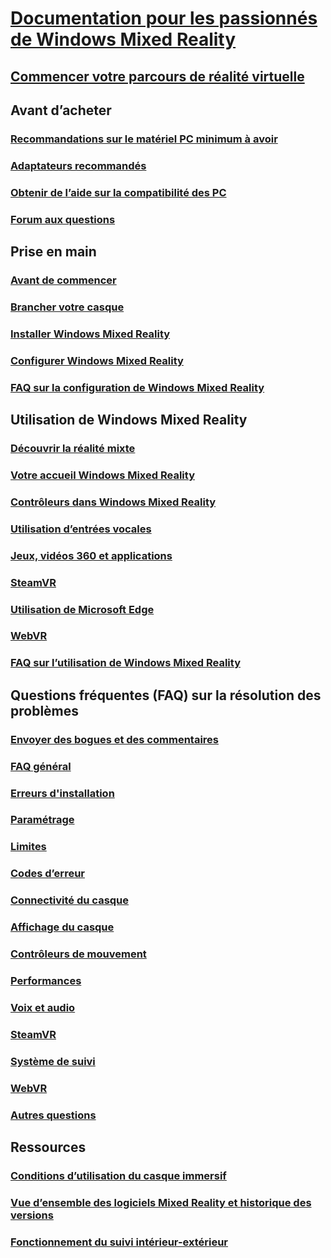 # [Documentation pour les passionnés de Windows Mixed Reality](index.yml)
## [Commencer votre parcours de réalité virtuelle](vr-journey.md)

## Avant d’acheter
<!-- ### [What is Windows Mixed Reality?](windows-mixed-reality.md) -->
### [Recommandations sur le matériel PC minimum à avoir](windows-mixed-reality-minimum-pc-hardware-compatibility-guidelines.md)
### [Adaptateurs recommandés](recommended-adapters-for-windows-mixed-reality-capable-pcs.md)
### [Obtenir de l’aide sur la compatibilité des PC](get-help-with-pc-compatibility.md)
### [Forum aux questions](before-you-buy-faqs.md)

## Prise en main
### [Avant de commencer](before-you-start.md)
### [Brancher votre casque](plug-in-your-headset.md)
### [Installer Windows Mixed Reality](install-windows-mixed-reality.md)
### [Configurer Windows Mixed Reality](set-up-windows-mixed-reality.md)
### [FAQ sur la configuration de Windows Mixed Reality](wmr-setup-faq.md)

## Utilisation de Windows Mixed Reality
### [Découvrir la réalité mixte](learn-mixed-reality.md)
### [Votre accueil Windows Mixed Reality](your-mixed-reality-home.md)
### [Contrôleurs dans Windows Mixed Reality](controllers-in-wmr.md)
### [Utilisation d’entrées vocales](using-speech-in-wmr.md)
### [Jeux, vidéos 360 et applications](using-games-and-apps-in-windows-mixed-reality.md)
### [SteamVR](using-steamvr-with-windows-mixed-reality.md)
### [Utilisation de Microsoft Edge](using-microsoft-edge.md)  
### [WebVR](webvr.md)
### [FAQ sur l’utilisation de Windows Mixed Reality](using-wmr-faq.md)

## Questions fréquentes (FAQ) sur la résolution des problèmes
### [Envoyer des bogues et des commentaires](filing-feedback.md)
### [FAQ général](troubleshooting-windows-mixed-reality.md)
### [Erreurs d'installation](installation_errors.md)
### [Paramétrage](set-up-questions.md)
### [Limites](boundary-questions.md)
### [Codes d’erreur](error-codes.md)
### [Connectivité du casque](headset-connectivity.md)
### [Affichage du casque](headset-display.md)
### [Contrôleurs de mouvement](motion-controller-problems.md)
### [Performances](performance-questions.md)
### [Voix et audio](speech-and-audio.md)
### [SteamVR](steamvr-questions.md)
### [Système de suivi](tracking.md)
### [WebVR](webvr-questions.md)
### [Autres questions](other-questions.md)

## Ressources
### [Conditions d’utilisation du casque immersif](wmr-health-safety-comfort.md)
### [Vue d’ensemble des logiciels Mixed Reality et historique des versions](mixed-reality-software.md)
### [Fonctionnement du suivi intérieur-extérieur](tracking-system.md)

